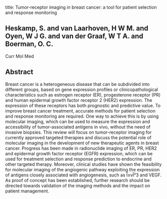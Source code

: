 title: Tumor-receptor imaging in breast cancer: a tool for patient selection and response monitoring

## Heskamp, S. and van Laarhoven, H W M. and Oyen, W J G. and van der Graaf, W T A. and Boerman, O. C.
Curr Mol Med


## Abstract
Breast cancer is a heterogeneous disease that can be subdivided into different groups, based on gene expression profiles or clinicopathological characteristics such as estrogen receptor (ER), progesterone receptor (PR) and human epidermal growth factor receptor 2 (HER2) expression. The expression of these receptors has both prognostic and predictive value. To improve breast cancer treatment, accurate methods for patient selection and response monitoring are required. One way to achieve this is by using molecular imaging, which can be used to measure the expression and accessibility of tumor-associated antigens in vivo, without the need of invasive biopsies. This review will focus on tumor-receptor imaging for currently approved targeted therapies and discuss the potential role of molecular imaging in the development of new therapeutic agents in breast cancer. Progress has been made in radionuclide imaging of ER, PR, HER2 and epidermal growth factor receptor (EGFR) expression, which can be used for treatment selection and response prediction to endocrine and other targeted therapy. Moreover, clinical studies have shown the feasibility for molecular imaging of the angiogenic pathway exploiting the expression of antigens closely associated with angiogenesis, such as Î±vÎ²3 and VEGF. As proof of concept has been established, further research should be directed towards validation of the imaging methods and the impact on patient management.

